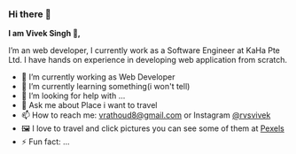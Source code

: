 ### Hi there 👋

**I am Vivek Singh 👋,**

I’m an web developer, I currently work as a Software Engineer at KaHa Pte Ltd. I have hands on experience in developing web application from scratch. 

- 🔭 I’m currently working as Web Developer
- 🌱 I’m currently learning something(i won't tell)
- 🤔 I’m looking for help with ...
- 💬 Ask me about Place i want to travel
- 📫 How to reach me: vrathoud8@gmail.com or Instagram [@rvsvivek](https://www.instagram.com/rvsvivek/)
- 🖼️ I love to travel and click pictures you can see some of them at [Pexels](https://www.pexels.com/@vivek-singh-987223)
- ⚡ Fun fact: ...
